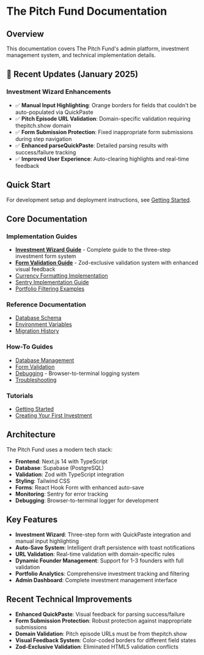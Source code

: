 # The Pitch Fund Documentation

## Overview

This documentation covers The Pitch Fund's admin platform, investment management system, and technical implementation details.

## 🎯 **Recent Updates (January 2025)**

### **Investment Wizard Enhancements**
- ✅ **Manual Input Highlighting**: Orange borders for fields that couldn't be auto-populated via QuickPaste
- ✅ **Pitch Episode URL Validation**: Domain-specific validation requiring thepitch.show domain
- ✅ **Form Submission Protection**: Fixed inappropriate form submissions during step navigation
- ✅ **Enhanced parseQuickPaste**: Detailed parsing results with success/failure tracking
- ✅ **Improved User Experience**: Auto-clearing highlights and real-time feedback

## Quick Start

For development setup and deployment instructions, see [Getting Started](tutorials/getting-started.md).

## Core Documentation

### Implementation Guides
- [**Investment Wizard Guide**](INVESTMENT_WIZARD_GUIDE.md) - Complete guide to the three-step investment form system
- [**Form Validation Guide**](FORM_VALIDATION_GUIDE.md) - Zod-exclusive validation system with enhanced visual feedback
- [Currency Formatting Implementation](CURRENCY_FORMATTING_IMPLEMENTATION.md)
- [Sentry Implementation Guide](SENTRY_IMPLEMENTATION_GUIDE.md)
- [Portfolio Filtering Examples](PORTFOLIO_FILTERING_EXAMPLES.md)

### Reference Documentation
- [Database Schema](reference/database-schema.md)
- [Environment Variables](reference/environment-variables.md)
- [Migration History](reference/migration-history.md)

### How-To Guides
- [Database Management](how-to/database-management.md)
- [Form Validation](how-to/form-validation.md)
- [Debugging](how-to/debugging.md) - Browser-to-terminal logging system
- [Troubleshooting](how-to/troubleshooting.md)

### Tutorials
- [Getting Started](tutorials/getting-started.md)
- [Creating Your First Investment](tutorials/creating-first-investment.md)

## Architecture

The Pitch Fund uses a modern tech stack:
- **Frontend**: Next.js 14 with TypeScript
- **Database**: Supabase (PostgreSQL)
- **Validation**: Zod with TypeScript integration
- **Styling**: Tailwind CSS
- **Forms**: React Hook Form with enhanced auto-save
- **Monitoring**: Sentry for error tracking
- **Debugging**: Browser-to-terminal logger for development

## Key Features

- **Investment Wizard**: Three-step form with QuickPaste integration and manual input highlighting
- **Auto-Save System**: Intelligent draft persistence with toast notifications
- **URL Validation**: Real-time validation with domain-specific rules
- **Dynamic Founder Management**: Support for 1-3 founders with full validation
- **Portfolio Analytics**: Comprehensive investment tracking and filtering
- **Admin Dashboard**: Complete investment management interface

## Recent Technical Improvements

- **Enhanced QuickPaste**: Visual feedback for parsing success/failure
- **Form Submission Protection**: Robust protection against inappropriate submissions  
- **Domain Validation**: Pitch episode URLs must be from thepitch.show
- **Visual Feedback System**: Color-coded borders for different field states
- **Zod-Exclusive Validation**: Eliminated HTML5 validation conflicts 